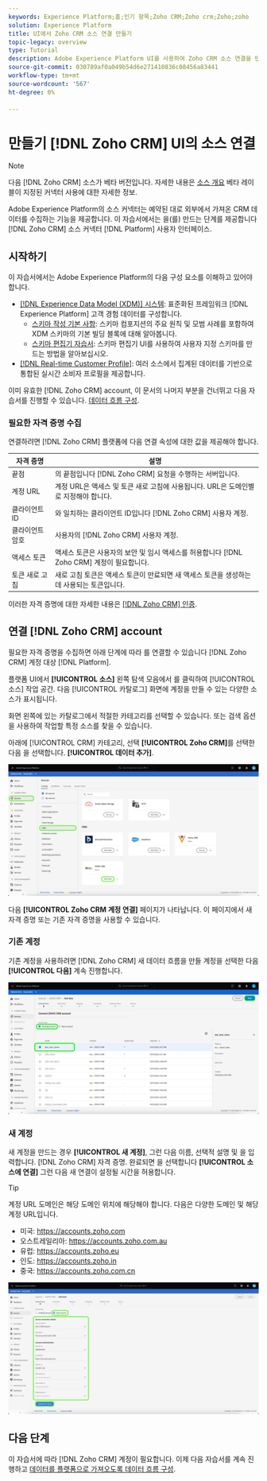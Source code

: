 ```yaml
---
keywords: Experience Platform;홈;인기 항목;Zoho CRM;Zoho crm;Zoho;zoho
solution: Experience Platform
title: UI에서 Zoho CRM 소스 연결 만들기
topic-legacy: overview
type: Tutorial
description: Adobe Experience Platform UI를 사용하여 Zoho CRM 소스 연결을 만드는 방법을 알아봅니다.
source-git-commit: 030789af0a049b54d6e271410836c08456a83441
workflow-type: tm+mt
source-wordcount: '567'
ht-degree: 0%

---
```


# 만들기 [!DNL Zoho CRM] UI의 소스 연결

>[!NOTE]
>
> 다음 [!DNL Zoho CRM] 소스가 베타 버전입니다. 자세한 내용은 [소스 개요](../../../../home.md#terms-and-conditions) 베타 레이블이 지정된 커넥터 사용에 대한 자세한 정보.

Adobe Experience Platform의 소스 커넥터는 예약된 대로 외부에서 가져온 CRM 데이터를 수집하는 기능을 제공합니다. 이 자습서에서는 을(를) 만드는 단계를 제공합니다 [!DNL Zoho CRM] 소스 커넥터 [!DNL Platform] 사용자 인터페이스.

## 시작하기

이 자습서에서는 Adobe Experience Platform의 다음 구성 요소를 이해하고 있어야 합니다.

* [[!DNL Experience Data Model (XDM)] 시스템](../../../../../xdm/home.md): 표준화된 프레임워크 [!DNL Experience Platform] 고객 경험 데이터를 구성합니다.
   * [스키마 작성 기본 사항](../../../../../xdm/schema/composition.md): 스키마 컴포지션의 주요 원칙 및 모범 사례를 포함하여 XDM 스키마의 기본 빌딩 블록에 대해 알아봅니다.
   * [스키마 편집기 자습서](../../../../../xdm/tutorials/create-schema-ui.md): 스키마 편집기 UI를 사용하여 사용자 지정 스키마를 만드는 방법을 알아보십시오.
* [[!DNL Real-time Customer Profile]](../../../../../profile/home.md): 여러 소스에서 집계된 데이터를 기반으로 통합된 실시간 소비자 프로필을 제공합니다.

이미 유효한 [!DNL Zoho CRM] account, 이 문서의 나머지 부분을 건너뛰고 다음 자습서를 진행할 수 있습니다. [데이터 흐름 구성](../../dataflow/crm.md).

### 필요한 자격 증명 수집

연결하려면 [!DNL Zoho CRM] 플랫폼에 다음 연결 속성에 대한 값을 제공해야 합니다.

| 자격 증명 | 설명 |
| --- | --- |
| 끝점 | 의 끝점입니다 [!DNL Zoho CRM] 요청을 수행하는 서버입니다. |
| 계정 URL | 계정 URL은 액세스 및 토큰 새로 고침에 사용됩니다. URL은 도메인별로 지정해야 합니다. |
| 클라이언트 ID | 와 일치하는 클라이언트 ID입니다 [!DNL Zoho CRM] 사용자 계정. |
| 클라이언트 암호 | 사용자의 [!DNL Zoho CRM] 사용자 계정. |
| 액세스 토큰 | 액세스 토큰은 사용자의 보안 및 임시 액세스를 허용합니다 [!DNL Zoho CRM] 계정이 필요합니다. |
| 토큰 새로 고침 | 새로 고침 토큰은 액세스 토큰이 만료되면 새 액세스 토큰을 생성하는 데 사용되는 토큰입니다. |

이러한 자격 증명에 대한 자세한 내용은 [[!DNL Zoho CRM] 인증](https://www.zoho.com/crm/developer/docs/api/v2/oauth-overview.html).

## 연결 [!DNL Zoho CRM] account

필요한 자격 증명을 수집하면 아래 단계에 따라 를 연결할 수 있습니다 [!DNL Zoho CRM] 계정 대상 [!DNL Platform].

플랫폼 UI에서 **[!UICONTROL 소스]** 왼쪽 탐색 모음에서 를 클릭하여 [!UICONTROL 소스] 작업 공간. 다음 [!UICONTROL 카탈로그] 화면에 계정을 만들 수 있는 다양한 소스가 표시됩니다.

화면 왼쪽에 있는 카탈로그에서 적절한 카테고리를 선택할 수 있습니다. 또는 검색 옵션을 사용하여 작업할 특정 소스를 찾을 수 있습니다.

아래에 [!UICONTROL CRM] 카테고리, 선택 **[!UICONTROL Zoho CRM]**&#x200B;를 선택한 다음 을 선택합니다. **[!UICONTROL 데이터 추가]**.

![카탈로그](../../../../images/tutorials/create/zoho/catalog.png)

다음 **[!UICONTROL Zoho CRM 계정 연결]** 페이지가 나타납니다. 이 페이지에서 새 자격 증명 또는 기존 자격 증명을 사용할 수 있습니다.

### 기존 계정

기존 계정을 사용하려면 [!DNL Zoho CRM] 새 데이터 흐름을 만들 계정을 선택한 다음 **[!UICONTROL 다음]** 계속 진행합니다.

![기존](../../../../images/tutorials/create/zoho/existing.png)

### 새 계정

새 계정을 만드는 경우 **[!UICONTROL 새 계정]**, 그런 다음 이름, 선택적 설명 및 을 입력합니다. [!DNL Zoho CRM] 자격 증명. 완료되면 을 선택합니다 **[!UICONTROL 소스에 연결]** 그런 다음 새 연결이 설정될 시간을 허용합니다.

>[!TIP]
>
>계정 URL 도메인은 해당 도메인 위치에 해당해야 합니다. 다음은 다양한 도메인 및 해당 계정 URL입니다.<ul><li>미국: https://accounts.zoho.com</li><li>오스트레일리아: https://accounts.zoho.com.au</li><li>유럽: https://accounts.zoho.eu</li><li>인도: https://accounts.zoho.in</li><li>중국: https://accounts.zoho.com.cn</li></ul>

![새](../../../../images/tutorials/create/zoho/new.png)

## 다음 단계

이 자습서에 따라 [!DNL Zoho CRM] 계정이 필요합니다. 이제 다음 자습서를 계속 진행하고 [데이터를 플랫폼으로 가져오도록 데이터 흐름 구성](../../dataflow/crm.md).
